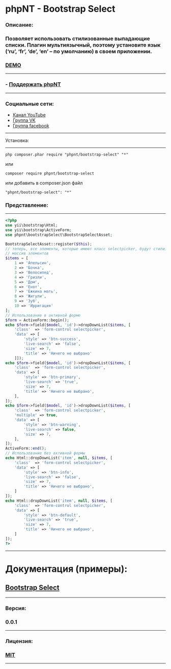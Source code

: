 phpNT - Bootstrap Select
================================

### Описание:
### Позволяет использовать стилизованные выпадающие списки. Плагин мультиязычный, поэтому установите язык (‘ru’, ‘fr’, ‘de’, ‘en’ – по умолчанию) в своем приложении.
### [DEMO](http://phpnt.com/widget/bootstrap-select)

------------
### - [Поддержать phpNT](http://phpnt.com/donate/index)
------------

### Социальные сети:
 - [Канал YouTube](https://www.youtube.com/c/phpnt)
 - [Группа VK](https://vk.com/phpnt)
 - [Группа facebook](https://www.facebook.com/Phpnt-595851240515413/)

------------

Установка:

------------

```
php composer.phar require "phpnt/bootstrap-select" "*"
```
или

```
composer require phpnt/bootstrap-select
```

или добавить в composer.json файл

```
"phpnt/bootstrap-select": "*"
```

### Представление:
------------
```php
<?php
use yii\bootstrap\Html;
use yii\bootstrap\ActiveForm;
use phpnt\bootstrapSelect\BootstrapSelectAsset;

BootstrapSelectAsset::register($this);
// теперь, все элементы, которые имеют класс selectpicker, будут стилизованными выпадающими списками
// массив элементов
$items = [
    1 => 'Апельсин',
    2 => 'Бочка',
    3 => 'Велосипед',
    4 => 'Гризли',
    5 => 'Дом',
    6 => 'Енот',
    7 => 'Ежкина мать',
    8 => 'Жигули',
    9 => 'Зуб',
    10 => 'Ирригация'
];
// Использование в активной форме
$form = ActiveForm::begin();
echo $form->field($model, 'id')->dropDownList($items, [
    'class'  => 'form-control selectpicker',
    'data' => [
        'style' => 'btn-success',
        'live-search' => 'false',
        'size' => 7,
        'title' => 'Ничего не выбрано'
    ]]);
echo $form->field($model, 'id')->dropDownList($items, [
    'class'  => 'form-control selectpicker',
    'data' => [
        'style' => 'btn-primary',
        'live-search' => 'true',
        'size' => 7,
        'title' => 'Ничего не выбрано',
    ],
]);
echo $form->field($model, 'id')->dropDownList($items, [
    'class'  => 'form-control selectpicker',
    'multiple' => true,
    'data' => [
        'style' => 'btn-warning',
        'live-search' => false,
        'size' => 7,
    ],
]);
ActiveForm::end();
// Использование без активной формы
echo Html::dropDownList('item', null, $items, [
    'class'  => 'form-control selectpicker',
    'data' => [
        'style' => 'btn-info',
        'live-search' => 'false',
        'size' => 7,
        'title' => 'Ничего не выбрано',
    ]
]);
echo Html::dropDownList('item', null, $items, [
    'class'  => 'form-control selectpicker',
    'data' => [
        'style' => 'btn-default',
        'live-search' => 'true',
        'size' => 7,
        'title' => 'Ничего не выбрано',
    ]
]);
?>
```
------------
# Документация (примеры):
## [Bootstrap Select](https://silviomoreto.github.io/bootstrap-select/)
------------
### Версия:
### 0.0.1
------------
### Лицензия:
### [MIT](https://ru.wikipedia.org/wiki/%D0%9B%D0%B8%D1%86%D0%B5%D0%BD%D0%B7%D0%B8%D1%8F_MIT)
------------
